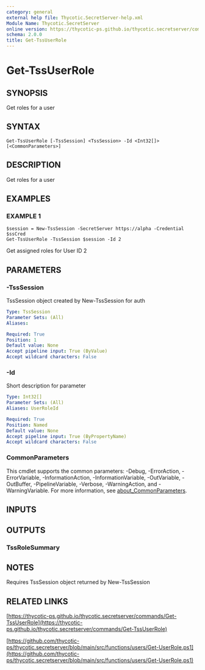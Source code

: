 ```yaml
---
category: general
external help file: Thycotic.SecretServer-help.xml
Module Name: Thycotic.SecretServer
online version: https://thycotic-ps.github.io/thycotic.secretserver/commands/Get-TssUserRole
schema: 2.0.0
title: Get-TssUserRole
---
```


# Get-TssUserRole

## SYNOPSIS
Get roles for a user

## SYNTAX

```
Get-TssUserRole [-TssSession] <TssSession> -Id <Int32[]> [<CommonParameters>]
```

## DESCRIPTION
Get roles for a user

## EXAMPLES

### EXAMPLE 1
```
$session = New-TssSession -SecretServer https://alpha -Credential $ssCred
Get-TssUserRole -TssSession $session -Id 2
```

Get assigned roles for User ID 2

## PARAMETERS

### -TssSession
TssSession object created by New-TssSession for auth

```yaml
Type: TssSession
Parameter Sets: (All)
Aliases:

Required: True
Position: 1
Default value: None
Accept pipeline input: True (ByValue)
Accept wildcard characters: False
```

### -Id
Short description for parameter

```yaml
Type: Int32[]
Parameter Sets: (All)
Aliases: UserRoleId

Required: True
Position: Named
Default value: None
Accept pipeline input: True (ByPropertyName)
Accept wildcard characters: False
```

### CommonParameters
This cmdlet supports the common parameters: -Debug, -ErrorAction, -ErrorVariable, -InformationAction, -InformationVariable, -OutVariable, -OutBuffer, -PipelineVariable, -Verbose, -WarningAction, and -WarningVariable. For more information, see [about_CommonParameters](http://go.microsoft.com/fwlink/?LinkID=113216).

## INPUTS

## OUTPUTS

### TssRoleSummary
## NOTES
Requires TssSession object returned by New-TssSession

## RELATED LINKS

[https://thycotic-ps.github.io/thycotic.secretserver/commands/Get-TssUserRole](https://thycotic-ps.github.io/thycotic.secretserver/commands/Get-TssUserRole)

[https://github.com/thycotic-ps/thycotic.secretserver/blob/main/src/functions/users/Get-UserRole.ps1](https://github.com/thycotic-ps/thycotic.secretserver/blob/main/src/functions/users/Get-UserRole.ps1)

